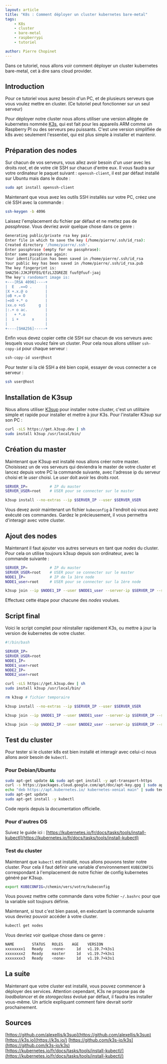 ```yaml
---
layout: article
title: "K8s : Comment déployer un cluster kubernetes bare-metal"
tags:
    - K8s
    - cluster
    - bare-metal
	- raspberrypi
    - tutoriel

author: Pierre Chopinet
---
```


Dans ce tutoriel, nous allons voir comment déployer un cluster kubernetes bare-metal, cet à dire sans cloud provider.

<!--more-->

## Introduction

Pour ce tutoriel vous aurez besoin d'un PC, et de plusieurs serveurs que vous voulez mettre en cluster. (Ce tutoriel peut fonctionner sur un seul serveur) 

Pour déployer notre cluster nous allons utiliser une version allégée de kubernetes nommée [K3s](https://k3s.io), qui est fait pour les appareils ARM comme un Raspberry PI ou des serveurs peu puissants. C'est une version simplifiée de k8s avec seulement l'essentiel, qui est plus simple à installer et maintenir. 

## Préparation des nodes

Sur chacun de vos serveurs, vous allez avoir besoin d'un *user* avec les droits *root*, et de votre clé SSH sur chacun d'entre eux. Il vous faudra sur votre ordinateur le paquet suivant : `openssh-client`, il est par défaut installé sur Ubuntu mais dans le doute :
```bash
sudo apt install openssh-client
```

Maintenant que vous avez les outils SSH installés sur votre PC, créez une clé SSH avec la commande : 

```bash
ssh-keygen -b 4096
```
Laissez l'emplacement du fichier par défaut et ne mettez pas de *passphrase*.
Vous devriez avoir quelque chose dans ce genre :

```bash
Generating public/private rsa key pair.
Enter file in which to save the key (/home/pierre/.ssh/id_rsa):
Created directory '/home/pierre/.ssh'.
Enter passphrase (empty for no passphrase):
Enter same passphrase again:
Your identification has been saved in /home/pierre/.ssh/id_rsa
Your public key has been saved in /home/pierre/.ssh/id_rsa.pub
The key fingerprint is:
SHA256:JJKJFEFEG/EfzLJZGREZE fuuf@fuuf-jaaj
The key's randomart image is:
+---[RSA 4096]----+
|  E  .==O .      |
|X +.x.@ o        |
|oB +.= O         |
|=oO +.* o        |
|xx.o +oS      g  |
|:.+ o ac.        |
|   + *.o         |
|  i +      x     |
|                 |
+----[SHA256]-----+
```

Enfin vous devez copier cette clé SSH sur chacun de vos serveurs avec lesquels vous voulez faire un cluster. Pour cela nous allons utiliser `ssh-copy-id` pour chaque serveur :
```bash
ssh-copy-id user@host
```
Pour tester si la clé SSH a été bien copié, essayer de vous connecter a ce serveur :

```bash
ssh user@host
```

##  Installation de K3sup

Nous allons utiliser [K3sup](https://github.com/alexellis/k3sup) pour installer notre cluster, c'est un utilitaire simple et rapide pour installer et mettre à jour K3s.
Pour l'installer K3sup sur son PC  :

```bash
curl -sLS https://get.k3sup.dev | sh
sudo install k3sup /usr/local/bin/
```

## Création du master

Maintenant que K3sup est installé nous allons créer notre master. Choisissez un de vos serveurs qui deviendra le master de votre cluster et lancez depuis votre PC la commande suivante, avec l'adresse ip du serveur choisi et le *user* choisi. Le *user* doit avoir les droits *root*.

```bash
SERVER_IP= 			# IP du master
SERVER_USER=root 	# USER pour se connecter sur le master

k3sup install --no-extras --ip $SERVER_IP --user $SERVER_USER
```
Vous devez avoir maintenant un fichier `kubeconfig` à l'endroit où vous avez exécuté ces commandes. Gardez le précieusement, il vous permettra d'interagir avec votre cluster.

## Ajout des nodes

Maintenant il faut ajouter vos autres serveurs en tant que *nodes* du cluster. Pour cela on utilise toujours k3sup depuis son ordinateur, avec la commande suivante :

```bash
SERVER_IP= 			# IP du master
SERVER_USER=root 	# USER pour se connecter sur le master
NODE1_IP=			# IP de la 1ère node
NODE1_user=root		# USER pour se connecter sur la 1ère node

k3sup join --ip $NODE1_IP --user $NODE1_user --server-ip $SERVER_IP --server-user $SERVER_USER
```
Effectuez cette étape pour chacune des *nodes* voulues.

## Script final

Voici le script complet pour réinstaller rapidement K3s, ou mettre à jour la version de kubernetes de votre cluster.

```bash
#!/bin/bash

SERVER_IP=
SERVER_USER=root
NODE1_IP=
NODE1_user=root
NODE2_IP=
NODE2_user=root

curl -sLS https://get.k3sup.dev | sh
sudo install k3sup /usr/local/bin/

rm k3sup # fichier temporaire

k3sup install --no-extras --ip $SERVER_IP --user $SERVER_USER

k3sup join --ip $NODE1_IP --user $NODE1_user --server-ip $SERVER_IP --server-user $SERVER_USER

k3sup join --ip $NODE2_IP --user $NODE2_user --server-ip $SERVER_IP --server-user $SERVER_USER
```

##  Test du cluster

Pour tester si le cluster k8s est bien installé et interagir avec celui-ci nous allons avoir besoin de `kubectl`. 

### Pour Debian/Ubuntu 

```bash
sudo apt-get update && sudo apt-get install -y apt-transport-https
curl -s https://packages.cloud.google.com/apt/doc/apt-key.gpg | sudo apt-key add -
echo "deb https://apt.kubernetes.io/ kubernetes-xenial main" | sudo tee -a /etc/apt/sources.list.d/kubernetes.list
sudo apt-get update
sudo apt-get install -y kubectl
```
Code repris depuis la documentation officielle.

### Pour d'autres OS 

Suivez le guide ici : [https://kubernetes.io/fr/docs/tasks/tools/install-kubectl](https://kubernetes.io/fr/docs/tasks/tools/install-kubectl)

### Test du cluster

Maintenant que `kubectl` est installé, nous allons pouvons tester notre cluster. Pour cela il faut définir une variable d'environnement `KUBECONFIG` correspondant à l'emplacement de notre fichier de config kubernetes généré par K3sup.

```bash
export KUBECONFIG=/chemin/vers/votre/kubeconfig
```
Vous pouvez mettre cette commande dans votre fichier `~/.bashrc` pour que la variable soit toujours définie.

Maintenant, si tout c'est bien passé, en exécutant la commande suivante vous devriez pouvoir accéder à votre cluster.
```bash
kubectl get nodes
```
Vous devriez voir quelque chose dans ce genre : 
```bash
NAME        STATUS   ROLES    AGE    VERSION
xxxxxxxx1   Ready    <none>     1d   v1.19.7+k3s1
xxxxxxxx2   Ready    master     1d   v1.19.7+k3s1
xxxxxxxx3   Ready    <none>     1d   v1.19.7+k3s1
```
## La suite

Maintenant que votre cluster est installé, vous pouvez commencer à déployer des services. Attention cependant, K3s ne propose pas de *loadbalancer* et de *storageclass* évolué par défaut, il faudra les installer vous-même. Un article expliquant comment faire devrait sortir prochainement. 

## Sources

[https://github.com/alexellis/k3sup](https://github.com/alexellis/k3sup)
[https://k3s.io](https://k3s.io/)
[https://github.com/k3s-io/k3s](https://github.com/k3s-io/k3s)
[https://kubernetes.io/fr/docs/tasks/tools/install-kubectl/](https://kubernetes.io/fr/docs/tasks/tools/install-kubectl/)